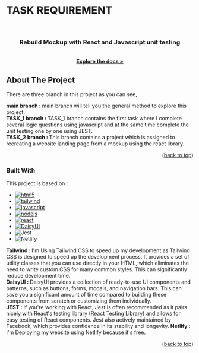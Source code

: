 # TASK REQUIREMENT

<a name="readme-top"></a>

<br />
<div align="center">
  <a href="https://github.com/JulianMindria/KedaTech_Challenge">

  </a>

  <h3 align="center">Rebuild Mockup with React and Javascript unit testing</h3>

  <p align="center">
    <br />
    <a href="https://github.com/JulianMindria/KedaTech_Challenge"><strong>Explore the docs »</strong></a>
    <br />
  </p>
</div>

<!-- ABOUT THE PROJECT -->
## About The Project

There are three branch in this project as you can see,   
<p>
  <strong>main branch : </strong>main branch will tell you the general method to explore this project.<br />
  <strong>TASK_1 branch : </strong>TASK_1 branch contains the first task where I complete several logic questions using javascript and at the same time complete the unit testing one by one using JEST.<br />
  <strong>TASK_2 branch : </strong>This branch contains a project which is assigned to recreating a website landing page from a mockup using the react library.<br />
</p>

<p align="right">(<a href="#readme-top">back to top</a>)</p>



### Built With

This project is based on :
* [![html5][html5.js]][html5-url]
* [![tailwind][tailwind.js]][tailwind-url]
* [![javascript][javascript.js]][javascript-url]
* [![nodejs][nodejs.js]][nodejs-url]
* [![react][react.js]][react-url]
* [![DaisyUI][DaisyUI.js]][DaisyUI-url]
* ![Jest](https://img.shields.io/badge/-jest-%23C21325?style=for-the-badge&logo=jest&logoColor=white)
* ![Netlify](https://img.shields.io/badge/netlify-%23000000.svg?style=for-the-badge&logo=netlify&logoColor=#00C7B7)


<p>
  <strong>Tailwind : </strong>I'm Using Tailwind CSS to speed up my development as Tailwind CSS is designed to speed up the development process. It provides a set of utility classes that you can use directly in your HTML, which eliminates the need to write custom CSS for many common styles. This can significantly reduce development time.<br />
  <strong>DaisyUI : </strong>DaisyUI provides a collection of ready-to-use UI components and patterns, such as buttons, forms, modals, and navigation bars. This can save you a significant amount of time compared to building these components from scratch or customizing them individually.<br />
  <strong>JEST : </strong>If you're working with React, Jest is often recommended as it pairs nicely with React's testing library (React Testing Library) and allows for easy testing of React components. Jest also actively maintained by Facebook, which provides confidence in its stability and longevity. 
  <strong>Netlify : </strong>I'm Deploying my website using Netlify because it's free.
</p>

<p align="right">(<a href="#readme-top">back to top</a>)</p>

<!-- MARKDOWN LINKS & IMAGES -->
<!-- https://www.markdownguide.org/basic-syntax/#reference-style-links -->
[html5.js]: https://img.shields.io/badge/html5-E34F26?style=for-the-badge&logo=html5&logoColor=white
[html5-url]: https://developer.mozilla.org/en-US/docs/Glossary/HTML5
[tailwind.js]: https://img.shields.io/badge/tailwind-06B6D4?style=for-the-badge&logo=tailwindcss&logoColor=white
[tailwind-url]: https://tailwindcss.com/
[javascript.js]: https://img.shields.io/badge/javascript-000000?style=for-the-badge&logo=javascript&logoColor=white
[javascript-url]: https://www.javascript.com/
[nodejs.js]: https://img.shields.io/badge/nodejs-339933?style=for-the-badge&logo=nodedotjs&logoColor=white
[nodejs-url]: https://nodejs.org/
[nodejs.js]: https://img.shields.io/badge/nodejs-339933?style=for-the-badge&logo=nodedotjs&logoColor=white
[nodejs-url]: https://nodejs.org/
[react.js]: https://img.shields.io/badge/react-61DAFB?style=for-the-badge&logo=react&logoColor=white
[react-url]: https://react.dev/
[DaisyUI.js]: https://img.shields.io/badge/daisyui-5A0EF8?style=for-the-badge&logo=daisyui&logoColor=white
[DaisyUI-url]: https://daisyui.com/

   ```

